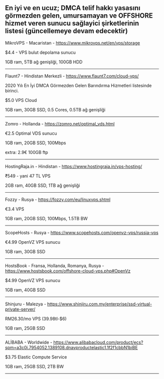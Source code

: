 ## En iyi ve en ucuz; DMCA telif hakkı yasasını görmezden gelen, umursamayan ve OFFSHORE hizmet veren sunucu sağlayici şirketlerinin listesi (güncellemeye devam edecektir)



MikroVPS - Macaristan - https://www.mikrovps.net/en/vps/storage

$4.4 - VPS bulut depolama sunucu 

1GB ram, 5TB ağ genişliği, 100GB HDD

----------------

Flaunt7 - Hindistan Merkezli - https://www.flaunt7.com/cloud-vps/

2020 Yılı En İyi DMCA Görmezden Gelen Barındırma Hizmetleri listesinde birinci.

$5.0 VPS Cloud

1GB ram, 30GB SSD, 0.5 Cores, 0.5TB ağ genişliği


------------------

Zomro - Hollanda - https://zomro.net/optimal_vds.html

€2.5 Optimal VDS sunucu

1GB ram, 20GB SSD, 100Mbps

extra: 2.9€ 100GB ftp

-----------------

HostingRaja.in - Hindistan - https://www.hostingraja.in/vps-hosting/

₹549 - yani 47 TL VPS

2GB ram, 40GB SSD, 1TB ağ genişliği

-----------------

Fozzy - Rusya - https://fozzy.com/eu/linuxvps.shtml

€3.4 VPS

1GB ram, 20GB SSD, 100Mbps, 1.5TB BW

----------------

ScopeHosts - Rusya - https://www.scopehosts.com/openvz-vps/russia-vps

€4.99 OpenVZ VPS sunucu

1GB ram, 30GB SSD

----------------

HostsBook - Fransa, Hollanda, Romanya, Rusya - https://www.hostsbook.com/offshore-cloud-vps.php#OpenVz

$4.99 OpenVZ VPS sunucu

1GB ram, 40GB SSD

----------------

Shinjuru - Malezya - https://www.shinjiru.com.my/enterprise/ssd-virtual-private-server/

RM26.30/mo VPS (39.98tl-$6)

1GB ram, 25GB SSD

----------------

ALİBABA - Worldwide - https://www.alibabacloud.com/product/ecs?spm=a3c0i.7954052.1389108.dnavproductelastic1.1f2f1cbbN1biBE

$3.75 Elastic Compute Service

1GB ram, 25GB SSD, 2TB BW 

-----------------
